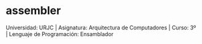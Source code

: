 # assembler
Universidad: URJC | Asignatura: Arquitectura de Computadores | Curso: 3º | Lenguaje de Programación: Ensamblador

